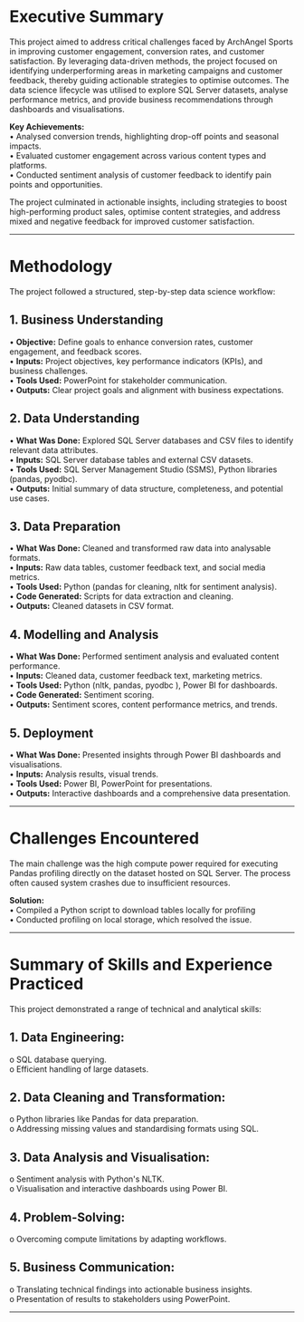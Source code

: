
# Executive Summary
This project aimed to address critical challenges faced by ArchAngel Sports in improving customer engagement, conversion rates, and customer satisfaction. By leveraging data-driven methods, the project focused on identifying underperforming areas in marketing campaigns and customer feedback, thereby guiding actionable strategies to optimise outcomes. The data science lifecycle was utilised to explore SQL Server datasets, analyse performance metrics, and provide business recommendations through dashboards and visualisations.<br>

**Key Achievements:** <br>
•	Analysed conversion trends, highlighting drop-off points and seasonal impacts.<br>
•	Evaluated customer engagement across various content types and platforms.<br>
•	Conducted sentiment analysis of customer feedback to identify pain points and opportunities.<br>

The project culminated in actionable insights, including strategies to boost high-performing product sales, optimise content strategies, and address mixed and negative feedback for improved customer satisfaction.<br>
________________________________________
# Methodology
The project followed a structured, step-by-step data science workflow:
## 1. Business Understanding
•	**Objective:** Define goals to enhance conversion rates, customer engagement, and feedback scores. <br> 
•	**Inputs:** Project objectives, key performance indicators (KPIs), and business challenges.<br> 
•	**Tools Used:** PowerPoint for stakeholder communication.<br> 
•	**Outputs:** Clear project goals and alignment with business expectations.<br> 
## 2. Data Understanding
•	**What Was Done:** Explored SQL Server databases and CSV files to identify relevant data attributes.<br> 
•	**Inputs:** SQL Server database tables and external CSV datasets.<br> 
•	**Tools Used:** SQL Server Management Studio (SSMS), Python libraries (pandas, pyodbc).<br> 
•	**Outputs:** Initial summary of data structure, completeness, and potential use cases.<br> 
## 3. Data Preparation
•	**What Was Done:** Cleaned and transformed raw data into analysable formats.<br> 
•	**Inputs:** Raw data tables, customer feedback text, and social media metrics.<br> 
•	**Tools Used:** Python (pandas for cleaning, nltk for sentiment analysis).<br> 
•	**Code Generated:** Scripts for data extraction and cleaning.<br> 
•	**Outputs:** Cleaned datasets in CSV format.<br> 
## 4. Modelling and Analysis
•	**What Was Done:** Performed sentiment analysis and evaluated content performance.<br> 
• **Inputs:** Cleaned data, customer feedback text, marketing metrics.<br> 
• **Tools Used:** Python (nltk, pandas, pyodbc ), Power BI for dashboards.<br> 
• **Code Generated:** Sentiment scoring. <br> 
•	**Outputs:** Sentiment scores, content performance metrics, and trends.<br> 
## 5. Deployment
•	**What Was Done:** Presented insights through Power BI dashboards and visualisations.<br> 
•	**Inputs:** Analysis results, visual trends.<br> 
•	**Tools Used:** Power BI, PowerPoint for presentations.<br> 
•	**Outputs:** Interactive dashboards and a comprehensive data presentation.<br> 
________________________________________
# Challenges Encountered
The main challenge was the high compute power required for executing Pandas profiling directly on the dataset hosted on SQL Server. The process often caused system crashes due to insufficient resources.<br>

**Solution:**<br>
•	Compiled a Python script to download tables locally for profiling<br>
•	Conducted profiling on local storage, which resolved the issue.<br>
________________________________________
# Summary of Skills and Experience Practiced
This project demonstrated a range of technical and analytical skills:<br>
## 1.	Data Engineering: 
o	SQL database querying.<br>
o	Efficient handling of large datasets.<br>
## 2.	Data Cleaning and Transformation: 
o	Python libraries like Pandas for data preparation.<br>
o	Addressing missing values and standardising formats using SQL.<br>
## 3.	Data Analysis and Visualisation: 
o	Sentiment analysis with Python's NLTK.<br>
o	Visualisation and interactive dashboards using Power BI.<br>
## 4.	Problem-Solving: 
o	Overcoming compute limitations by adapting workflows.<br>
## 5.	Business Communication: 
o	Translating technical findings into actionable business insights.<br>
o	Presentation of results to stakeholders using PowerPoint.<br>
________________________________________




